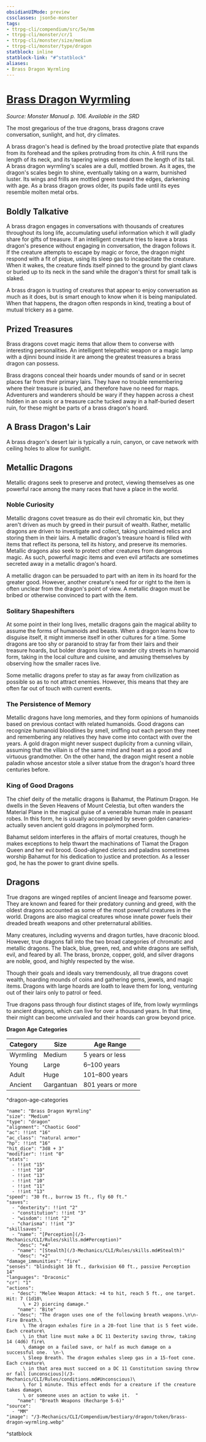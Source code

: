 ```yaml
---
obsidianUIMode: preview
cssclasses: json5e-monster
tags:
- ttrpg-cli/compendium/src/5e/mm
- ttrpg-cli/monster/cr/1
- ttrpg-cli/monster/size/medium
- ttrpg-cli/monster/type/dragon
statblock: inline
statblock-link: "#^statblock"
aliases:
- Brass Dragon Wyrmling
---
```

# [Brass Dragon Wyrmling](3-Mechanics\CLI\Compendium\bestiary\dragon/brass-dragon-wyrmling.md)
*Source: Monster Manual p. 106. Available in the <span title='Systems Reference Document (5.1)'>SRD</span>*  

The most gregarious of the true dragons, brass dragons crave conversation, sunlight, and hot, dry climates.

A brass dragon's head is defined by the broad protective plate that expands from its forehead and the spikes protruding from its chin. A frill runs the length of its neck, and its tapering wings extend down the length of its tail. A brass dragon wyrmling's scales are a dull, mottled brown. As it ages, the dragon's scales begin to shine, eventually taking on a warm, burnished luster. Its wings and frills are mottled green toward the edges, darkening with age. As a brass dragon grows older, its pupils fade until its eyes resemble molten metal orbs.

## Boldly Talkative

A brass dragon engages in conversations with thousands of creatures throughout its long life, accumulating useful information which it will gladly share for gifts of treasure. If an intelligent creature tries to leave a brass dragon's presence without engaging in conversation, the dragon follows it. If the creature attempts to escape by magic or force, the dragon might respond with a fit of pique, using its sleep gas to incapacitate the creature. When it wakes, the creature finds itself pinned to the ground by giant claws or buried up to its neck in the sand while the dragon's thirst for small talk is slaked.

A brass dragon is trusting of creatures that appear to enjoy conversation as much as it does, but is smart enough to know when it is being manipulated. When that happens, the dragon often responds in kind, treating a bout of mutual trickery as a game.

## Prized Treasures

Brass dragons covet magic items that allow them to converse with interesting personalities. An intelligent telepathic weapon or a magic lamp with a djinni bound inside it are among the greatest treasures a brass dragon can possess.

Brass dragons conceal their hoards under mounds of sand or in secret places far from their primary lairs. They have no trouble remembering where their treasure is buried, and therefore have no need for maps. Adventurers and wanderers should be wary if they happen across a chest hidden in an oasis or a treasure cache tucked away in a half-buried desert ruin, for these might be parts of a brass dragon's hoard.

## A Brass Dragon's Lair

A brass dragon's desert lair is typically a ruin, canyon, or cave network with ceiling holes to allow for sunlight.

## Metallic Dragons

Metallic dragons seek to preserve and protect, viewing themselves as one powerful race among the many races that have a place in the world.

### Noble Curiosity

Metallic dragons covet treasure as do their evil chromatic kin, but they aren't driven as much by greed in their pursuit of wealth. Rather, metallic dragons are driven to investigate and collect, taking unclaimed relics and storing them in their lairs. A metallic dragon's treasure hoard is filled with items that reflect its persona, tell its history, and preserve its memories. Metallic dragons also seek to protect other creatures from dangerous magic. As such, powerful magic items and even evil artifacts are sometimes secreted away in a metallic dragon's hoard.

A metallic dragon can be persuaded to part with an item in its hoard for the greater good. However, another creature's need for or right to the item is often unclear from the dragon's point of view. A metallic dragon must be bribed or otherwise convinced to part with the item.

### Solitary Shapeshifters

At some point in their long lives, metallic dragons gain the magical ability to assume the forms of humanoids and beasts. When a dragon learns how to disguise itself, it might immerse itself in other cultures for a time. Some dragons are too shy or paranoid to stray far from their lairs and their treasure hoards, but bolder dragons love to wander city streets in humanoid form, taking in the local culture and cuisine, and amusing themselves by observing how the smaller races live.

Some metallic dragons prefer to stay as far away from civilization as possible so as to not attract enemies. However, this means that they are often far out of touch with current events.

### The Persistence of Memory

Metallic dragons have long memories, and they form opinions of humanoids based on previous contact with related humanoids. Good dragons can recognize humanoid bloodlines by smell, sniffing out each person they meet and remembering any relatives they have come into contact with over the years. A gold dragon might never suspect duplicity from a cunning villain, assuming that the villain is of the same mind and heart as a good and virtuous grandmother. On the other hand, the dragon might resent a noble paladin whose ancestor stole a silver statue from the dragon's hoard three centuries before.

### King of Good Dragons

The chief deity of the metallic dragons is Bahamut, the Platinum Dragon. He dwells in the Seven Heavens of Mount Celestia, but often wanders the Material Plane in the magical guise of a venerable human male in peasant robes. In this form, he is usually accompanied by seven golden canaries-actually seven ancient gold dragons in polymorphed form.

Bahamut seldom interferes in the affairs of mortal creatures, though he makes exceptions to help thwart the machinations of Tiamat the Dragon Queen and her evil brood. Good-aligned clerics and paladins sometimes worship Bahamut for his dedication to justice and protection. As a lesser god, he has the power to grant divine spells.

## Dragons

True dragons are winged reptiles of ancient lineage and fearsome power. They are known and feared for their predatory cunning and greed, with the oldest dragons accounted as some of the most powerful creatures in the world. Dragons are also magical creatures whose innate power fuels their dreaded breath weapons and other preternatural abilities.

Many creatures, including wyverns and dragon turtles, have draconic blood. However, true dragons fall into the two broad categories of chromatic and metallic dragons. The black, blue, green, red, and white dragons are selfish, evil, and feared by all. The brass, bronze, copper, gold, and silver dragons are noble, good, and highly respected by the wise.

Though their goals and ideals vary tremendously, all true dragons covet wealth, hoarding mounds of coins and gathering gems, jewels, and magic items. Dragons with large hoards are loath to leave them for long, venturing out of their lairs only to patrol or feed.

True dragons pass through four distinct stages of life, from lowly wyrmlings to ancient dragons, which can live for over a thousand years. In that time, their might can become unrivaled and their hoards can grow beyond price.

**Dragon Age Categories**

| Category | Size | Age Range |
|----------|------|-----------|
| Wyrmling | Medium | 5 years or less |
| Young | Large | 6–100 years |
| Adult | Huge | 101–800 years |
| Ancient | Gargantuan | 801 years or more |
^dragon-age-categories

```statblock
"name": "Brass Dragon Wyrmling"
"size": "Medium"
"type": "dragon"
"alignment": "Chaotic Good"
"ac": !!int "16"
"ac_class": "natural armor"
"hp": !!int "16"
"hit_dice": "3d8 + 3"
"modifier": !!int "0"
"stats":
  - !!int "15"
  - !!int "10"
  - !!int "13"
  - !!int "10"
  - !!int "11"
  - !!int "13"
"speed": "30 ft., burrow 15 ft., fly 60 ft."
"saves":
  - "dexterity": !!int "2"
  - "constitution": !!int "3"
  - "wisdom": !!int "2"
  - "charisma": !!int "3"
"skillsaves":
  - "name": "[Perception](/3-Mechanics/CLI/Rules/skills.md#Perception)"
    "desc": "+4"
  - "name": "[Stealth](/3-Mechanics/CLI/Rules/skills.md#Stealth)"
    "desc": "+2"
"damage_immunities": "fire"
"senses": "blindsight 10 ft., darkvision 60 ft., passive Perception 14"
"languages": "Draconic"
"cr": "1"
"actions":
  - "desc": "Melee Weapon Attack: +4 to hit, reach 5 ft., one target. Hit: 7 (1d10\
      \ + 2) piercing damage."
    "name": "Bite"
  - "desc": "The dragon uses one of the following breath weapons.\n\n- Fire Breath.\
      \ The dragon exhales fire in a 20-foot line that is 5 feet wide. Each creature\
      \ in that line must make a DC 11 Dexterity saving throw, taking 14 (4d6) fire\
      \ damage on a failed save, or half as much damage on a successful one.  \n-\
      \ Sleep Breath. The dragon exhales sleep gas in a 15-foot cone. Each creature\
      \ in that area must succeed on a DC 11 Constitution saving throw or fall [unconscious](/3-Mechanics/CLI/Rules/conditions.md#Unconscious)\
      \ for 1 minute. This effect ends for a creature if the creature takes damage\
      \ or someone uses an action to wake it.  "
    "name": "Breath Weapons (Recharge 5-6)"
"source":
  - "MM"
"image": "/3-Mechanics/CLI/Compendium/bestiary/dragon/token/brass-dragon-wyrmling.webp"
```
^statblock